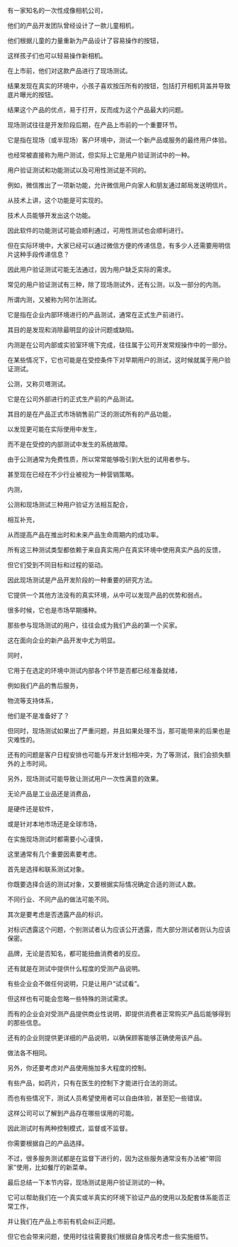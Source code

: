 有一家知名的一次性成像相机公司，

他们的产品开发团队曾经设计了一款儿童相机，

他们根据儿童的力量重新为产品设计了容易操作的按钮，

这样孩子们也可以轻易操作新相机。

在上市前，他们对这款产品进行了现场测试。

结果发现在真实的环境中，小孩子喜欢按压所有的按钮，包括打开相机背盖并导致底片曝光的按钮。

结果这个产品的优点，易于打开，反而成为这个产品最大的问题。

现场测试往往是开发阶段后期，在产品上市前的一个重要环节。

它是指在现场（或半现场）客户环境中，测试一个新产品或服务的最终用户体验。

也经常被直接称为用户测试，但实际上它是用户验证测试中的一种。

用户验证测试和功能测试以及可用性测试是不同的。

例如，微信推出了一项新功能，允许微信用户向家人和朋友通过邮局发送明信片。

从技术上讲，这个功能是可实现的。

技术人员能够开发出这个功能。

因此软件的功能测试可能会顺利通过，可用性测试也会顺利进行。

但在实际环境中，大家已经可以通过微信方便的传递信息，有多少人还需要用明信片这种手段传递信息？

因此用户验证测试可能无法通过，因为用户缺乏实际的需求。

常见的用户验证测试有三种，除了现场测试外，还有公测，以及一部分的内测。

所谓内测，又被称为阿尔法测试。

它是指在企业内部环境进行的产品测试，通常在正式生产前进行。

其目的是发现和消除最明显的设计问题或缺陷。

内测是在公司内部或实验室环境下完成，往往属于公司开发常规操作中的一部分。

在某些情况下，它也可能是在受控条件下对早期用户的测试，这时候就属于用户验证测试。

公测，又称贝塔测试。

它是在公司外部进行的正式生产前的产品测试。

其目的是在产品正式市场销售前广泛的测试所有的产品功能，

以发现更可能在实际使用中发生，

而不是在受控的内部测试中发生的系统故障。

由于公测通常为免费性质，所以常常能够吸引到大批的试用者参与。

甚至现在已经在不少行业被视为一种营销策略。

内测，

公测和现场测试三种用户验证方法相互配合，

相互补充，

从而提高产品在推出时和未来产品生命周期内的成功率。

所有这三种测试类型都依赖于来自真实用户在真实环境中使用真实产品的反馈，

但它们受到不同目标和过程的驱动。

因此现场测试是产品开发阶段的一种重要的研究方法。

它提供一个其他方法没有的真实环境，从中可以发现产品的优势和弱点。

很多时候，它也是市场早期播种。

那些参与现场测试的用户，往往会成为我们产品的第一个买家。

这在面向企业的新产品开发中尤为明显。

同时，

它用于在选定的环境中测试内部各个环节是否都已经准备就绪，

例如我们产品的售后服务，

物流等支持体系，

他们是不是准备好了？

但同时，现场测试如果出了严重问题，并且如果处理不当，那可能带来的后果也是灾难性的。

还有的问题是客户日程安排也可能与开发计划相冲突，为了等测试，我们会损失额外的上市时间。

另外，现场测试可能导致让测试用户一次性满意的效果。

无论产品是工业品还是消费品，

是硬件还是软件，

或是针对本地市场还是全球市场，

在实施现场测试时都需要小心谨慎，

这里通常有几个重要因素要考虑。

首先是选择和联系测试对象。

你既要选择合适的测试对象，又要根据实际情况确定合适的测试人数。

不同行业、不同产品的做法可能不同。

其次是要考虑是否透露产品的标识。

对标识透露这个问题，个别测试者认为应该公开透露，而大部分测试者则认为应该保密。

品牌，无论是否知名，都可能扭曲消费者的反应。

还有就是在测试中提供什么程度的受测产品说明。

有些企业会不做任何说明，只是让用户“试试看”。

但这样也有可能会忽略一些特殊的测试需求。

而有的企业会对受测产品提供商业性说明，即提供消费者正常购买产品后能够得到的那些信息。

还有的企业则提供更详细的产品说明，以确保顾客能够正确使用该产品。

做法各不相同。

另外，你还要考虑对产品使用施加多大程度的控制。

有些产品，如药片，只有在医生的控制下才能进行合法的测试。

而也有些情况下，测试人员希望使用者可以自由体验，甚至犯一些错误。

这样公司可以了解到产品存在哪些误用的可能。

因此测试时有两种控制模式，监督或不监督。

你需要根据自己的产品选择。

不过，很多服务测试都是在监督下进行的，因为这些服务通常没有办法被“带回家”使用，比如餐厅的新菜单。

最后总结一下本节内容，现场测试是用户验证测试的一种。

它可以帮助我们在一个真实或半真实的环境下验证产品的使用以及配套体系能否正常工作，

并让我们在产品上市前有机会纠正问题。

但它也会带来问题，使用时往往需要我们根据自身情况考虑一些实施细节。
